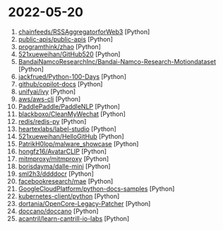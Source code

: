 # 2022-05-20

1. [chainfeeds/RSSAggregatorforWeb3](https://github.com/chainfeeds/RSSAggregatorforWeb3 "Bootstrapping your personal Web3 info hub from more than 500 RSS Feeds.") [Python]
2. [public-apis/public-apis](https://github.com/public-apis/public-apis "A collective list of free APIs") [Python]
3. [programthink/zhao](https://github.com/programthink/zhao "【编程随想】整理的《太子党关系网络》，专门揭露赵国的权贵") [Python]
4. [521xueweihan/GitHub520](https://github.com/521xueweihan/GitHub520 "😘 让你“爱”上 GitHub，解决访问时图裂、加载慢的问题。（无需安装）") [Python]
5. [BandaiNamcoResearchInc/Bandai-Namco-Research-Motiondataset](https://github.com/BandaiNamcoResearchInc/Bandai-Namco-Research-Motiondataset "This repository provides motion datasets collected by Bandai Namco Research Inc") [Python]
6. [jackfrued/Python-100-Days](https://github.com/jackfrued/Python-100-Days "Python - 100天从新手到大师") [Python]
7. [github/copilot-docs](https://github.com/github/copilot-docs "Documentation for GitHub Copilot") [Python]
8. [unifyai/ivy](https://github.com/unifyai/ivy "The Unified Machine Learning Framework") [Python]
9. [aws/aws-cli](https://github.com/aws/aws-cli "Universal Command Line Interface for Amazon Web Services") [Python]
10. [PaddlePaddle/PaddleNLP](https://github.com/PaddlePaddle/PaddleNLP "Easy-to-use and powerful NLP library with Awesome model zoo, supporting wide-range of NLP tasks from research to industrial applications, including Neural Search, Question Answering, Information Extraction and Sentiment Analysis end-to-end system.") [Python]
11. [blackboxo/CleanMyWechat](https://github.com/blackboxo/CleanMyWechat "自动删除 PC 端微信缓存数据，包括从所有聊天中自动下载的大量文件、视频、图片等数据内容，解放你的空间。") [Python]
12. [redis/redis-py](https://github.com/redis/redis-py "Redis Python Client") [Python]
13. [heartexlabs/label-studio](https://github.com/heartexlabs/label-studio "Label Studio is a multi-type data labeling and annotation tool with standardized output format") [Python]
14. [521xueweihan/HelloGitHub](https://github.com/521xueweihan/HelloGitHub "分享 GitHub 上有趣、入门级的开源项目。Share interesting, entry-level open source projects on GitHub.") [Python]
15. [PatrikH0lop/malware_showcase](https://github.com/PatrikH0lop/malware_showcase "Understand the nature of malicious software with practical examples in Python.") [Python]
16. [hongfz16/AvatarCLIP](https://github.com/hongfz16/AvatarCLIP "[SIGGRAPH 2022 Journal Track] AvatarCLIP: Zero-Shot Text-Driven Generation and Animation of 3D Avatars") [Python]
17. [mitmproxy/mitmproxy](https://github.com/mitmproxy/mitmproxy "An interactive TLS-capable intercepting HTTP proxy for penetration testers and software developers.") [Python]
18. [borisdayma/dalle-mini](https://github.com/borisdayma/dalle-mini "DALL·E Mini - Generate images from a text prompt") [Python]
19. [sml2h3/ddddocr](https://github.com/sml2h3/ddddocr "带带弟弟 通用验证码识别OCR pypi版") [Python]
20. [facebookresearch/mae](https://github.com/facebookresearch/mae "PyTorch implementation of MAE https//arxiv.org/abs/2111.06377") [Python]
21. [GoogleCloudPlatform/python-docs-samples](https://github.com/GoogleCloudPlatform/python-docs-samples "Code samples used on cloud.google.com") [Python]
22. [kubernetes-client/python](https://github.com/kubernetes-client/python "Official Python client library for kubernetes") [Python]
23. [dortania/OpenCore-Legacy-Patcher](https://github.com/dortania/OpenCore-Legacy-Patcher "Experience macOS just like before") [Python]
24. [doccano/doccano](https://github.com/doccano/doccano "Open source annotation tool for machine learning practitioners.") [Python]
25. [acantril/learn-cantrill-io-labs](https://github.com/acantril/learn-cantrill-io-labs "Standard and Advanced Demos for learn.cantrill.io courses") [Python]
